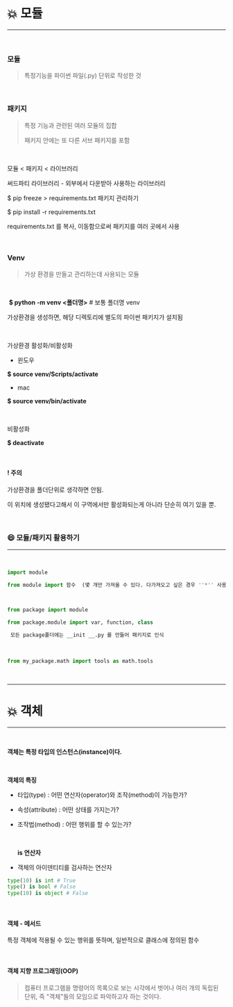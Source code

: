 # :boom: 모듈

---

​																							

### 모듈

> 특정기능을 파이썬 파일(.py) 단위로 작성한 것

​																							

### 패키지 

>특정 기능과 관련된 여러 모듈의 집합
>
>패키지 안에는 또 다른 서브 패키지를 포함

​				

모듈  < 패키지 < 라이브러리

써드파티 라이브러리 - 외부에서 다운받아 사용하는 라이브러리

$ pip freeze >  requirements.txt  패키지 관리하기

$ pip install -r requirements.txt

requirements.txt 를 복사, 이동함으로써 패키지를 여러 곳에서 사용

​				

### Venv

> 가상 환경을 만들고 관리하는데 사용되는 모듈

​									

​	 **$ python -m venv <폴더명>**  # 보통 폴더명 venv

가상환경을 생성하면, 해당 디렉토리에 별도의 파이썬 패키지가 설치됨 

​					

가상환경 활성화/비활성화

- 윈도우 

**$ source venv/Scripts/activate**

- mac 

**$ source venv/bin/activate**

​							

비활성화

**$ deactivate**

​													

#### ! 주의

가상환경을 폴더단위로 생각하면 안됨. 

이 위치에 생성됐다고해서 이 구역에서만 활성화되는게 아니라 단순히 여기 있을 뿐. 

​								

### :smile: 모듈/패키지 활용하기

---

​			

```python
import module

from module import 함수  (몇 개만 가져올 수 있다. 다가져오고 싶은 경우 ''*'' 사용)



from package import module

from package.module import var, function, class

 모든 package폴더에는 __init __.py 를 만들어 패키지로 인식
```

​														

```python
from my_package.math import tools as math.tools
```

​				

---

# :boom: 객체

---

​												

**객체는 특정 타입의 인스턴스(instance)이다.**

​					

**객체의 특징**

- 타입(type) : 어떤 연산자(operator)와 조작(method)이 가능한가?

- 속성(attribute) : 어떤 상태를 가지는가?

- 조작법(method) : 어떤 행위를 할 수 있는가?

  ​						

  **is 연산자**

- 객체의 아이덴티티를 검사하는 연산자

```python
type(10) is int # True
type() is bool # False
type(10) is object # False
```

​			

#### 	객체 - 메서드

특정 객체에 적용될 수 있는 행위를 뜻하며, 일반적으로 클래스에 정의된 함수

​									

#### 	객체 지향 프로그래밍(OOP)

> 컴퓨터 프로그램을 명령어의 목록으로 보는 시각에서 벗어나 여러 개의 독립된 단위, 즉 "객체"들의 모임으로 파악하고자 하는 것이다.

​					













